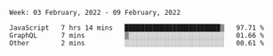 <!--START_SECTION:waka-->
```text
Week: 03 February, 2022 - 09 February, 2022

JavaScript   7 hrs 14 mins   ████████████████████████▒   97.71 % 
GraphQL      7 mins          ▒░░░░░░░░░░░░░░░░░░░░░░░░   01.66 % 
Other        2 mins          ░░░░░░░░░░░░░░░░░░░░░░░░░   00.61 % 
```
<!--END_SECTION:waka-->
